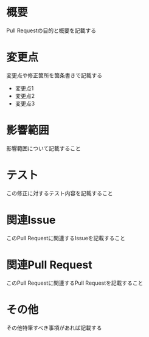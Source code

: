 # 概要

Pull Requestの目的と概要を記載する

# 変更点

変更点や修正箇所を箇条書きで記載する

- 変更点1
- 変更点2
- 変更点3

# 影響範囲

影響範囲について記載すること

# テスト

この修正に対するテスト内容を記載すること

# 関連Issue

このPull Requestに関連するIssueを記載すること

# 関連Pull Request

このPull Requestに関連するPull Requestを記載すること

# その他

その他特筆すべき事項があれば記載する

